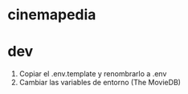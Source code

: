 # cinemapedia

# dev

1. Copiar el .env.template  y renombrarlo a .env
2. Cambiar las variables de entorno (The MovieDB)
